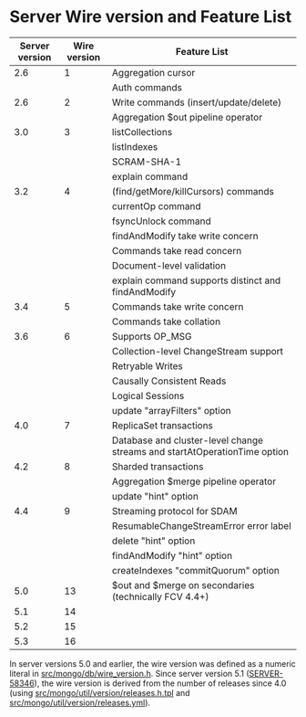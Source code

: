# Server Wire version and Feature List

|Server version|Wire version|Feature List|
|---|---|---|
|2.6|1|Aggregation cursor|
| | |Auth commands|
|2.6|2|Write commands (insert/update/delete)|
| | |Aggregation $out pipeline operator|
|3.0|3|listCollections|
| | |listIndexes|
| | |SCRAM-SHA-1|
| | |explain command|
|3.2|4|(find/getMore/killCursors) commands|
| | |currentOp command|
| | |fsyncUnlock command|
| | |findAndModify take write concern|
| | |Commands take read concern|
| | |Document-level validation|
| | |explain command supports distinct and findAndModify|
|3.4|5|Commands take write concern
| | |Commands take collation|
|3.6|6|Supports OP_MSG|
| | |Collection-level ChangeStream support|
| | |Retryable Writes|
| | |Causally Consistent Reads|
| | |Logical Sessions|
| | |update "arrayFilters" option|
|4.0|7|ReplicaSet transactions
| | |Database and cluster-level change streams and startAtOperationTime option|
|4.2|8|Sharded transactions|
| | |Aggregation $merge pipeline operator|
| | |update "hint" option|
|4.4|9|Streaming protocol for SDAM|
| | |ResumableChangeStreamError error label|
| | |delete "hint" option|
| | |findAndModify "hint" option|
| | |createIndexes "commitQuorum" option|
|5.0|13|$out and $merge on secondaries (technically FCV 4.4+)|
|5.1|14||
|5.2|15||
|5.3|16||

In server versions 5.0 and earlier, the wire version was defined as a
numeric literal in
[src/mongo/db/wire_version.h](https://github.com/mongodb/mongo/blob/master/src/mongo/db/wire_version.h).
Since server version 5.1
([SERVER-58346](https://jira.mongodb.org/browse/SERVER-58346)), the wire
version is derived from the number of releases since 4.0 (using
[src/mongo/util/version/releases.h.tpl](https://github.com/mongodb/mongo/blob/master/src/mongo/util/version/releases.h.tpl)
and
[src/mongo/util/version/releases.yml](https://github.com/mongodb/mongo/blob/master/src/mongo/util/version/releases.yml)).
